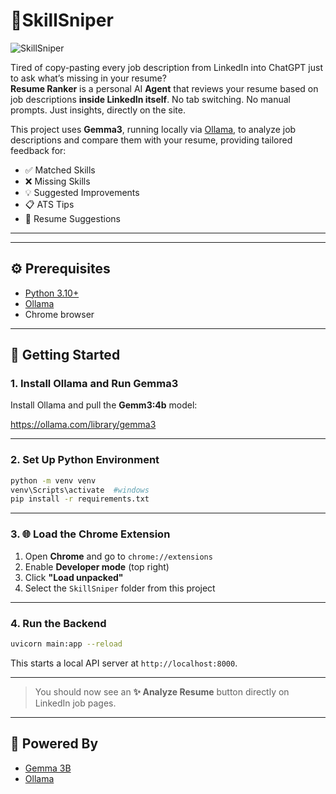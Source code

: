 # 🧠SkillSniper
<img src="https://socialify.git.ci/Gorav22/SkillSniper/image?font=Source+Code+Pro&language=1&name=1&owner=1&pattern=Floating+Cogs&theme=Dark" alt="SkillSniper"/>

Tired of copy-pasting every job description from LinkedIn into ChatGPT just to ask what’s missing in your resume?  
**Resume Ranker** is a personal AI **Agent** that reviews your resume based on job descriptions **inside LinkedIn itself**. No tab switching. No manual prompts. Just insights, directly on the site.

This project uses **Gemma3**, running locally via [Ollama](https://ollama.com), to analyze job descriptions and compare them with your resume, providing tailored feedback for:
- ✅ Matched Skills  
- ❌ Missing Skills  
- 💡 Suggested Improvements  
- 📋 ATS Tips  
- 📌 Resume Suggestions

---
---

## ⚙️ Prerequisites

- [Python 3.10+](https://www.python.org/downloads/)
- [Ollama](https://ollama.com/)
- Chrome browser

---

## 🚀 Getting Started

### 1. Install Ollama and Run Gemma3

Install Ollama and pull the **Gemm3:4b** model:

https://ollama.com/library/gemma3

---

### 2. Set Up Python Environment

```bash
python -m venv venv
venv\Scripts\activate  #windows
pip install -r requirements.txt
```

---

### 3. 🌐 Load the Chrome Extension

1. Open **Chrome** and go to `chrome://extensions`
2. Enable **Developer mode** (top right)
3. Click **"Load unpacked"**
4. Select the `SkillSniper` folder from this project

---

### 4. Run the Backend

```bash
uvicorn main:app --reload
```

This starts a local API server at `http://localhost:8000`.

---

> You should now see an **✨ Analyze Resume** button directly on LinkedIn job pages.

---

## 🧠 Powered By

- [Gemma 3B](https://ai.google.dev/gemma)
- [Ollama](https://ollama.com)

